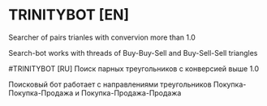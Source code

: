 # TRINITYBOT [EN]
Searcher of pairs trianles with convervion more than 1.0

Search-bot works with threads of Buy-Buy-Sell and Buy-Sell-Sell triangles

#TRINITYBOT [RU]
Поиск парных треугольников с конверсией выше 1.0

Поисковый бот работает с направлениями треугольников Покупка-Покупка-Продажа и Покупка-Продажа-Продажа

